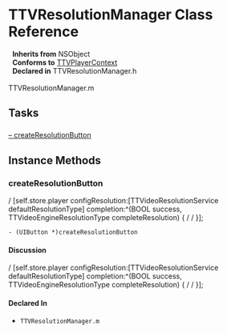 # TTVResolutionManager Class Reference

&nbsp;&nbsp;**Inherits from** NSObject  
&nbsp;&nbsp;**Conforms to** <a href="../Protocols/TTVPlayerContext.html">TTVPlayerContext</a>  
&nbsp;&nbsp;**Declared in** TTVResolutionManager.h<br />  
TTVResolutionManager.m  

## Tasks

### 

[&ndash;&nbsp;createResolutionButton](#//api/name/createResolutionButton)  

<a title="Instance Methods" name="instance_methods"></a>
## Instance Methods

<a name="//api/name/createResolutionButton" title="createResolutionButton"></a>
### createResolutionButton

/        [self.store.player configResolution:[TTVideoResolutionService defaultResolutionType] completion:^(BOOL success, TTVideoEngineResolutionType completeResolution) {
/
/        }];

`- (UIButton *)createResolutionButton`

#### Discussion
/        [self.store.player configResolution:[TTVideoResolutionService defaultResolutionType] completion:^(BOOL success, TTVideoEngineResolutionType completeResolution) {
/
/        }];

#### Declared In
* `TTVResolutionManager.m`

